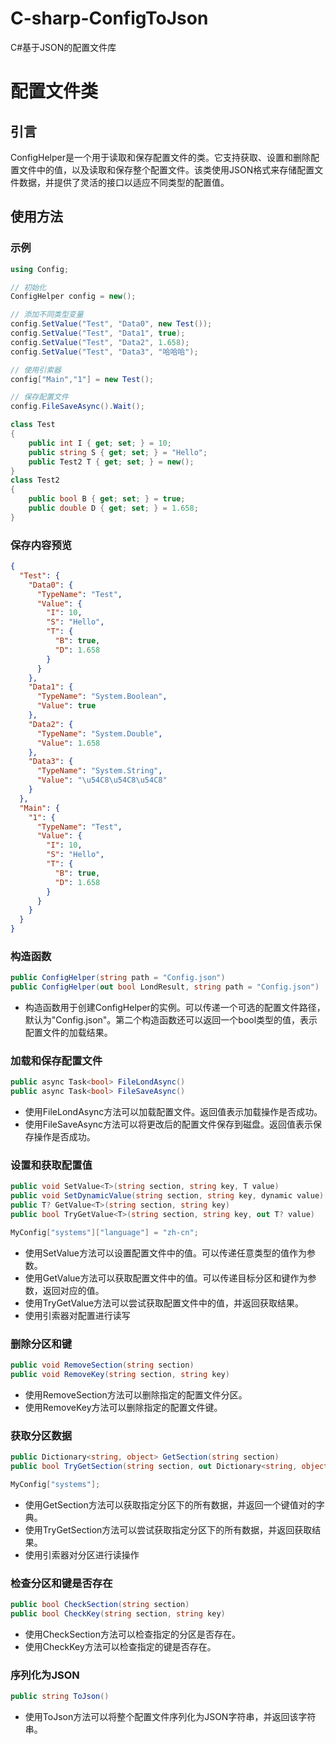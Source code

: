 # C-sharp-ConfigToJson
C#基于JSON的配置文件库


# 配置文件类

## 引言
ConfigHelper是一个用于读取和保存配置文件的类。它支持获取、设置和删除配置文件中的值，以及读取和保存整个配置文件。该类使用JSON格式来存储配置文件数据，并提供了灵活的接口以适应不同类型的配置值。

## 使用方法
### 示例
```csharp
using Config;

// 初始化
ConfigHelper config = new();

// 添加不同类型变量
config.SetValue("Test", "Data0", new Test());
config.SetValue("Test", "Data1", true);
config.SetValue("Test", "Data2", 1.658);
config.SetValue("Test", "Data3", "哈哈哈");

// 使用引索器
config["Main","1"] = new Test();

// 保存配置文件
config.FileSaveAsync().Wait();

class Test
{
    public int I { get; set; } = 10;
    public string S { get; set; } = "Hello";
    public Test2 T { get; set; } = new();
}
class Test2
{
    public bool B { get; set; } = true;
    public double D { get; set; } = 1.658;
}
```
### 保存内容预览
```json
{
  "Test": {
    "Data0": {
      "TypeName": "Test",
      "Value": {
        "I": 10,
        "S": "Hello",
        "T": {
          "B": true,
          "D": 1.658
        }
      }
    },
    "Data1": {
      "TypeName": "System.Boolean",
      "Value": true
    },
    "Data2": {
      "TypeName": "System.Double",
      "Value": 1.658
    },
    "Data3": {
      "TypeName": "System.String",
      "Value": "\u54C8\u54C8\u54C8"
    }
  },
  "Main": {
    "1": {
      "TypeName": "Test",
      "Value": {
        "I": 10,
        "S": "Hello",
        "T": {
          "B": true,
          "D": 1.658
        }
      }
    }
  }
}
```
### 构造函数
```csharp
public ConfigHelper(string path = "Config.json")
public ConfigHelper(out bool LondResult, string path = "Config.json")
```
- 构造函数用于创建ConfigHelper的实例。可以传递一个可选的配置文件路径，默认为"Config.json"。第二个构造函数还可以返回一个bool类型的值，表示配置文件的加载结果。

### 加载和保存配置文件
```csharp
public async Task<bool> FileLondAsync()
public async Task<bool> FileSaveAsync()
```
- 使用FileLondAsync方法可以加载配置文件。返回值表示加载操作是否成功。
- 使用FileSaveAsync方法可以将更改后的配置文件保存到磁盘。返回值表示保存操作是否成功。

### 设置和获取配置值
```csharp
public void SetValue<T>(string section, string key, T value)
public void SetDynamicValue(string section, string key, dynamic value)
public T? GetValue<T>(string section, string key)
public bool TryGetValue<T>(string section, string key, out T? value)

MyConfig["systems"]["language"] = "zh-cn";
```
- 使用SetValue方法可以设置配置文件中的值。可以传递任意类型的值作为参数。
- 使用GetValue方法可以获取配置文件中的值。可以传递目标分区和键作为参数，返回对应的值。
- 使用TryGetValue方法可以尝试获取配置文件中的值，并返回获取结果。
- 使用引索器对配置进行读写

### 删除分区和键
```csharp
public void RemoveSection(string section)
public void RemoveKey(string section, string key)
```
- 使用RemoveSection方法可以删除指定的配置文件分区。
- 使用RemoveKey方法可以删除指定的配置文件键。

### 获取分区数据
```csharp
public Dictionary<string, object> GetSection(string section)
public bool TryGetSection(string section, out Dictionary<string, object> result)

MyConfig["systems"];
```
- 使用GetSection方法可以获取指定分区下的所有数据，并返回一个键值对的字典。
- 使用TryGetSection方法可以尝试获取指定分区下的所有数据，并返回获取结果。
- 使用引索器对分区进行读操作

### 检查分区和键是否存在
```csharp
public bool CheckSection(string section)
public bool CheckKey(string section, string key)
```
- 使用CheckSection方法可以检查指定的分区是否存在。
- 使用CheckKey方法可以检查指定的键是否存在。

### 序列化为JSON
```csharp
public string ToJson()
```
- 使用ToJson方法可以将整个配置文件序列化为JSON字符串，并返回该字符串。
